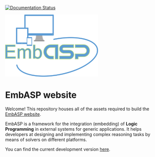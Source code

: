 [![Documentation Status](https://readthedocs.org/projects/embasp/badge/?version=latest)](https://embasp.readthedocs.io/en/latest/?badge=latest)
<div> <img src="img/EmbASP_Logo.png" width="300" height="200"> </div>

# EmbASP website

Welcome! This repository houses all of the assets required to build the [EmbASP website](https://www.mat.unical.it/calimeri/projects/embasp/).

EmbASP is a framework for the integration (embedding) of **Logic Programming** in external systems for generic applications.
It helps developers at designing and implementing complex reasoning tasks by means of solvers on different platforms.

You can find the current development version [here](https://github.com/DeMaCS-UNICAL/EmbASP).
